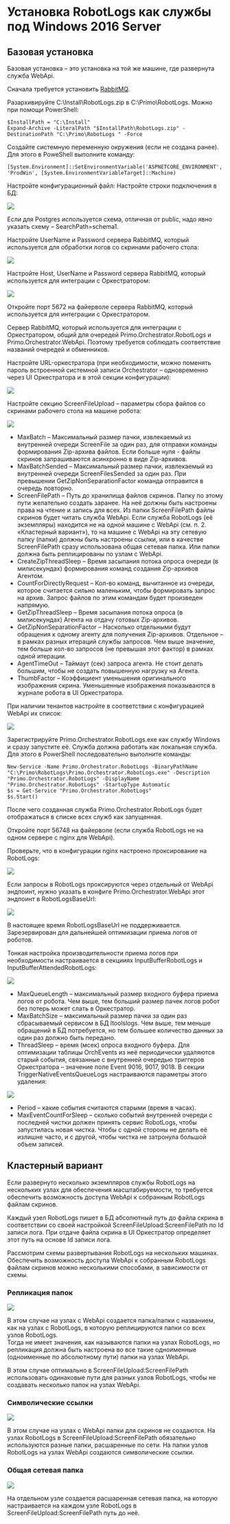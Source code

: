 # Установка RobotLogs как службы под Windows 2016 Server

## Базовая установка

Базовая установка – это установка на той же машине, где развернута служба WebApi.

Сначала требуется установить [RabbitMQ](https://docs.primo-rpa.ru/primo-rpa/orchestrator-new/install/windows/rabbitmq-windows).

Разархивируйте C:\Install\RobotLogs.zip в C:\Primo\RobotLogs. Можно при помощи PowerShell:
```
$InstallPath = "C:\Install"
Expand-Archive -LiteralPath "$InstallPath\RobotLogs.zip" -DestinationPath "C:\Primo\RobotLogs " -Force
```
Создайте системную переменную окружения (если не создана ранее). Для этого в PoweShell выполните команду:
```
[System.Environment]::SetEnvironmentVariable('ASPNETCORE_ENVIRONMENT', 'ProdWin', [System.EnvironmentVariableTarget]::Machine)
```
Настройте конфигурационный файл:
Настройте строки подключения в БД:

![](../../../orchestrator-new/resources/install/windows/robotlogs-1.PNG)

Если для Postgres используется схема, отличная от public, надо явно указать схему –  SearchPath=schema1.

Настройте UserName и Password сервера RabbitMQ, который используется для обработки логов со скринами рабочего стола:

![](../../../orchestrator-new/resources/install/windows/robotlogs-2.PNG)

Настройте Host, UserName и Password сервера RabbitMQ, который используется для интеграции с Оркестратором:

![](../../../orchestrator-new/resources/install/windows/robotlogs-3.PNG)

Откройте порт 5672 на файерволе сервера RabbitMQ, который используется для интеграции с Оркестратором. 

Сервер RabbitMQ, который используется для интеграции с Оркестратором, общий для очередей Primo.Orchestrator.RobotLogs и Primo.Orchestrator.WebApi. Поэтому требуется соблюдать соответствие названий очередей и обменников.

Настройте URL-оркестратора (при необходимости, можно поменять пароль встроенной системной записи Orchestrator – одновременно через UI Оркестратора и в этой секции конфигурации):

![](../../../orchestrator-new/resources/install/windows/robotlogs-4.PNG)

Настройте секцию ScreenFileUpload – параметры сбора файлов со скринами рабочего стола на машине робота:

![](../../../orchestrator-new/resources/install/windows/robotlogs-5.PNG)

* MaxBatch – Максимальный размер пачки, извлекаемый из внутренней очереди ScreenFile за один раз, для отправки команды формирования Zip-архива файлов. Если больше нуля - файлы скринов запрашиваются асинхронно в виде Zip-архивов.
* MaxBatchSended – Максимальный размер пачки, извлекаемый из внутренней очереди ScreenFilesSended за один раз. При превышении GetZipNonSeparationFactor команда отправится в очередь повторно.
* ScreenFilePath – Путь до хранилища файлов скринов. Папку по этому пути желательно создать заранее. На неё должны быть настроены права на чтение и запись для всех. Из папки ScreenFilePath файлы скринов будет читать служба WebApi. Если служба RobotLogs (её экземпляры) находится не на одной машине с WebApi (см. п. 2. «Кластерный вариант»), то на машине с WebApi на эту сетевую папку (папки) должны быть настроены ссылки, или в качестве ScreenFilePath сразу использована общая сетевая папка. Или папки должна быть реплицированы по узлам с WebApi.
* CreateZipThreadSleep – Время засыпания потока опроса очереди (в милисекундах) формирования команд создания Zip-архивов Агентом.
* CountForDirectlyRequest – Кол-во команд, вычитанное из очереди, которое считается сильно маленьким, чтобы формировать запрос на архив. Запрос файлов по этим командам будет произведен напрямую.
* GetZipThreadSleep – Время засыпания потока опроса (в милисекундах) Агента на отдачу готовых Zip-архивов.
* GetZipNonSeparationFactor – Насколько отдельными будут обращения к одному агенту для получения Zip-архивов. Отдельное – в рамках разных итераций службы запросов. Чем выше значение, тем больше кол-во запросов (не превышая этот фактор) в рамках одной итерации.  
* AgentTimeOut – Таймаут (сек) запроса агента. Не стоит делать большим, чтобы не создать повышенную нагрузку на Агента.
* ThumbFactor – Коэффициент уменьшения оригинального изображения скрина. Уменьшенные изображения показываются в журнале робота в UI Оркестратора.

При наличии тенантов настройте в соответствии с конфигурацией WebApi их список:

![](../../../orchestrator-new/resources/install/windows/robotlogs-6.PNG)

Зарегистрируйте Primo.Orchestrator.RobotLogs.exe как службу Windows и сразу запустите её. Служба должна работать как локальная служба. Для этого в PowerShell последовательно выполните команды:
```
New-Service -Name Primo.Orchestrator.RobotLogs -BinaryPathName "C:\Primo\RobotLogs\Primo.Orchestrator.RobotLogs.exe" -Description "Primo.Orchestrator.RobotLogs" -DisplayName "Primo.Orchestrator.RobotLogs" -StartupType Automatic 
$s = Get-Service "Primo.Orchestrator.RobotLogs"
$s.Start()
```
После чего созданная служба Primo.Orchestrator.RobotLogs будет отображаться в списке всех служб как запущенная.

Откройте порт 56748 на файерволе (если служба RobotLogs не на одном сервере с nginx для WebApi).

Проверьте, что в конфигурации nginx настроено проксирование на RobotLogs:

![](../../../orchestrator-new/resources/install/windows/robotlogs-7.PNG)

Если запросы в RobotLogs проксируются через отдельный от WebApi эндпоинт, нужно указать в конфиге Primo.Orchestrator.WebApi этот эндпоинт в RobotLogsBaseUrl:

![](../../../orchestrator-new/resources/install/windows/robotlogs-8.PNG)

В настоящее время RobotLogsBaseUrl не поддерживается. Зарезервирован для дальнейшей оптимизации приема логов от роботов.

Тонкая настройка производительности приема логов при необходимости настраивается в секцииях InputBufferRobotLogs и InputBufferAttendedRobotLogs:

![](../../../orchestrator-new/resources/install/windows/robotlogs-9.PNG)

* MaxQueueLength – максимальный размер входного буфера приема логов от робота. Чем выше, тем больший размер пачек логов робот без потерь может слать в Оркестратор.
* MaxBatchSize – максимальный размер пачки за один раз сбрасываемый сервисом в БД ltoolslogs. Чем выше, тем меньше обращений в БД потребуется, но тем большее количество данных за один раз должно быть передано.
* ThreadSleep – время (мсек) опроса входного буфера.
Для оптимизации таблицы OrchEvents из неё периодически удаляются старый события, связанные с внутренней очередью триггеров Оркестратора – значение поле Event 9016, 9017, 9018. В секции TriggerNativeEventsQueueLogs настраиваются параметры этого удаления:

![](../../../orchestrator-new/resources/install/windows/robotlogs-10.PNG)

* Period – какие события считаются старыми (время в часах).
* MaxEventCountForSleep – сколько событий внутренней очереди с последней чистки должен принять сервис RobotLogs, чтобы запустилась новая чистка. Чтобы с одной стороны не делать её излишне часто, и с другой, чтобы чистка не затронула большой объем записей.

## Кластерный вариант

Если развернуто несколько экземпляров службы RobotLogs на нескольких узлах  для обеспечения масштабируемости, то требуется обеспечить возможность доступа WebApi к собранным RobotLogs файлам скринов.

Каждый узел RobotLogs пишет в БД абсолютный путь до файла скрина в соответствии со своей настройкой ScreenFileUpload:ScreenFilePath по Id записи лога. При отдаче файла скрина в UI Оркестратор определяет этот путь на основе Id записи лога. 

Рассмотрим схемы развертывания RobotLogs на нескольких машинах. Обеспечить возможность доступа WebApi к собранным RobotLogs файлам скринов можно несколькими способами, в зависимости от схемы.

### Репликация папок

![](../../../orchestrator-new/resources/install/windows/robotlogs-folderreplication.PNG)

В этом случае на узлах с WebApi создается папка/папки с названием, как на узлах с RobotLogs, в которую реплицируются папки со всех узлов RobotLogs.   
Тогда не имеет значения, как называются папки на узлах RobotLogs, но репликация должна быть настроена во все такие одноименные (одноименные по абсолютному пути) папки на узлах WebApi. 

В этом случае оптимально в ScreenFileUpload:ScreenFilePath использовать одинаковые пути для разных узлов RobotLogs, чтобы не создавать несколько папок на узлах WebApi.

### Символические ссылки

![](../../../orchestrator-new/resources/install/windows/robotlogs-symbolic.PNG)

В этом случае на узлах с WebApi папки для скринов не создаются. На узлах RobotLogs в ScreenFileUpload:ScreenFilePath обязательно используются разные папки, расшаренные по сети. 
На папки узлов RobotLogs на узлах WebApi создаются символические ссылки.

### Общая сетевая папка 

![](../../../orchestrator-new/resources/install/windows/robotlogs-networkfolder.PNG)

На отдельном узле создается расшаренная сетевая папка, на которую настраивается на каждом узле RobotLogs в ScreenFileUpload:ScreenFilePath путь до неё.
